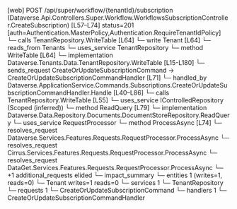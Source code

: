 [web] POST /api/super/workflow/{tenantId}/subscription  (Dataverse.Api.Controllers.Super.Workflow.WorkflowsSubscriptionController.CreateSubscription)  [L57–L74] status=201 [auth=Authentication.MasterPolicy,Authentication.RequireTenantIdPolicy]
  └─ calls TenantRepository.WriteTable [L64]
  └─ write Tenant [L64]
    └─ reads_from Tenants
  └─ uses_service TenantRepository
    └─ method WriteTable [L64]
      └─ implementation Dataverse.Tenants.Data.TenantRepository.WriteTable [L15-L180]
  └─ sends_request CreateOrUpdateSubscriptionCommand -> CreateOrUpdateSubscriptionCommandHandler [L71]
    └─ handled_by Dataverse.ApplicationService.Commands.Subscriptions.CreateOrUpdateSubscriptionCommandHandler.Handle [L40–L86]
      └─ calls TenantRepository.WriteTable [L55]
      └─ uses_service IControlledRepository<DocumentStore> (Scoped (inferred))
        └─ method ReadQuery [L79]
          └─ implementation Dataverse.Data.Repository.Documents.DocumentStoreRepository.ReadQuery
      └─ uses_service RequestProcessor
        └─ method ProcessAsync [L74]
          └─ resolves_request Dataverse.Services.Features.Requests.RequestProcessor.ProcessAsync
          └─ resolves_request Cirrus.Services.Features.Requests.RequestProcessor.ProcessAsync
          └─ resolves_request DataGet.Services.Features.Requests.RequestProcessor.ProcessAsync
          └─ +1 additional_requests elided
  └─ impact_summary
    └─ entities 1 (writes=1, reads=0)
      └─ Tenant writes=1 reads=0
    └─ services 1
      └─ TenantRepository
    └─ requests 1
      └─ CreateOrUpdateSubscriptionCommand
    └─ handlers 1
      └─ CreateOrUpdateSubscriptionCommandHandler

